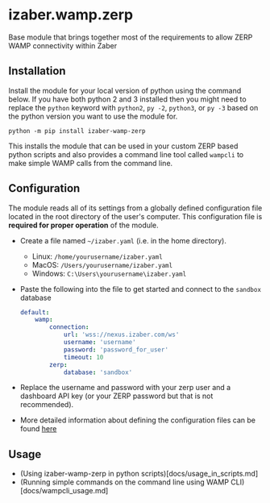 # izaber.wamp.zerp

Base module that brings together most of the requirements to allow ZERP WAMP connectivity within Zaber

## Installation

Install the module for your local version of python using the command below. If you have both python 2 and 3 installed then you might need to replace the `python` keyword with `python2`, `py -2`, `python3`, or `py -3` based on the python version you want to use the module for.

```
python -m pip install izaber-wamp-zerp
```

This installs the module that can be used in your custom ZERP based python scripts and also provides a command line tool called `wampcli` to make simple WAMP calls from the command line.

## Configuration

The module reads all of its settings from a globally defined configuration file located in the root directory of the user's computer. This configuration file is **required for proper operation** of the module.

- Create a file named `~/izaber.yaml` (i.e. in the home directory).
  - Linux: ``/home/yourusername/izaber.yaml``
  - MacOS: ``/Users/yourusername/izaber.yaml``
  - Windows: ``C:\Users\yourusername\izaber.yaml``

- Paste the following into the file to get started and connect to the `sandbox` database

  ```yaml
  default:
      wamp:
          connection:
              url: 'wss://nexus.izaber.com/ws'
              username: 'username'
              password: 'password_for_user'
              timeout: 10
          zerp:
              database: 'sandbox'
  ```
- Replace the username and password with your zerp user and a dashboard API key (or your ZERP password but that is not recommended).
- More detailed information about defining the configuration files can be found [here](https://github.com/zabertech/python-izaber/blob/master/docs/tutorial.rst)

## Usage

- (Using izaber-wamp-zerp in python scripts)[docs/usage_in_scripts.md]
- (Running simple commands on the command line using WAMP CLI)[docs/wampcli_usage.md]